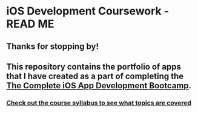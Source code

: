 # iOS Development Coursework - READ ME

## Thanks for stopping by!
## This repository contains the portfolio of apps that I have created as a part of completing the [The Complete iOS App Development Bootcamp](https://www.udemy.com/ios-12-app-development-bootcamp/).

### [Check out the course syllabus to see what topics are covered](https://www.udemy.com/ios-12-app-development-bootcamp/learn/lecture/11282474#overview)


